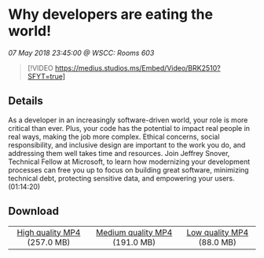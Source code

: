 # Why developers are eating the world!

*07 May 2018 23:45:00 @ WSCC: Rooms 603*

> [!VIDEO https://medius.studios.ms/Embed/Video/BRK2510?SFYT=true]

## Details

As a developer in an increasingly software-driven world, your role is more critical than ever. Plus, your code has the potential to impact real people in real ways, making the job more complex. Ethical concerns, social responsibility, and inclusive design are important to the work you do, and addressing them well takes time and resources. Join Jeffrey Snover, Technical Fellow at Microsoft, to learn how modernizing your development processes can free you up to focus on building great software, minimizing technical debt, protecting sensitive data, and empowering your users. (01:14:20)

## Download

||||
|:--:|:----:|:-:|
|[High quality MP4](https://sec.ch9.ms/ch9/c02b/742b3950-d772-4bf9-a076-7fda348fc02b/BRK2510_high.mp4) (257.0 MB)|[Medium quality MP4](https://sec.ch9.ms/ch9/c02b/742b3950-d772-4bf9-a076-7fda348fc02b/BRK2510_mid.mp4) (191.0 MB)|[Low quality MP4](https://sec.ch9.ms/ch9/c02b/742b3950-d772-4bf9-a076-7fda348fc02b/BRK2510.mp4) (88.0 MB)|